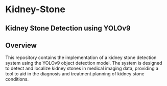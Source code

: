 # Kidney-Stone
## Kidney Stone Detection using YOLOv9

## Overview

This repository contains the implementation of a kidney stone detection system using the YOLOv9 object detection model. The system is designed to detect and localize kidney stones in medical imaging data, providing a tool to aid in the diagnosis and treatment planning of kidney stone conditions.
